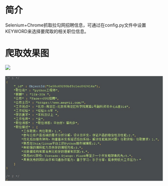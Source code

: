 ﻿简介
 ===
Selenium+Chrome抓取拉勾网招聘信息，可通过在config.py文件中设置KEYWORD来选择要爬取的相关职位信息。

爬取效果图
===
![](https://github.com/Hsck/IMAGE/raw/master/image/ZH_WALLPAPER2.jpg)
<br><br/>
![](https://github.com/Hsck/LaGou/raw/master/picture/2.jpg)
